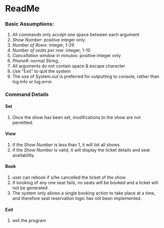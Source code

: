 # ReadMe
### Basic Assumptions:
1. All commands only accept one space between each argument
2. *Show Number*: positive integer only
3. *Number of Rows*: integer, 1-26
4. *Number of seats per row*: integer, 1-10
5. *Cancellation window in minutes*: positive integer only
6. *Phone#*: normal String,
7. All arguments do not contain space & escape character
8. Use "Exit" to quit the system
9. The use of System.out is preferred for outputting to console, rather than log.info or log.error.

### Command Details

#### Set
1. Once the show has been set, modifications to the show are not permitted.

#### View 
1. if the *Show Number* is less than 1, it will list all shows
2. if the *Show Number* is valid, it will display the ticket details and seat availability.

#### Book
1. user can rebook if s/he cancelled the ticket of the show
2. If booking of any one seat fails, no seats will be booked and a ticket will not be generated.
3. The system only allows a single booking action to take place at a time, and therefore seat reservation logic has not been implemented.

#### Exit
1. exit the program
